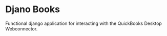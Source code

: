 # Djano Books

Functional django application for interacting with the QuickBooks Desktop Webconnector.

